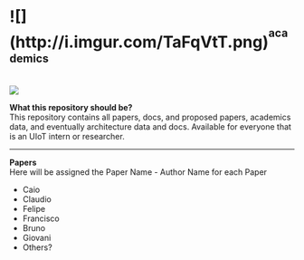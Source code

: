 <h1>![](http://i.imgur.com/TaFqVtT.png)<sup><sup>academics</sup></sup><sub><sub><sup></h1></sup></sub></sub>
<br>
<a href="https://zenhub.com"><img src="https://raw.githubusercontent.com/ZenHubIO/support/master/zenhub-badge.png"></a>

<b>What this repository should be?</b><br>
This repository contains all papers, docs, and proposed papers, academics data, and eventually architecture data and docs.
Available for everyone that is an UIoT intern or researcher.

----------------------------------------------------

<b>Papers</b><br>
Here will be assigned the Paper Name - Author Name for each Paper
+ Caio
+ Claudio
+ Felipe
+ Francisco
+ Bruno
+ Giovani
+ Others?

